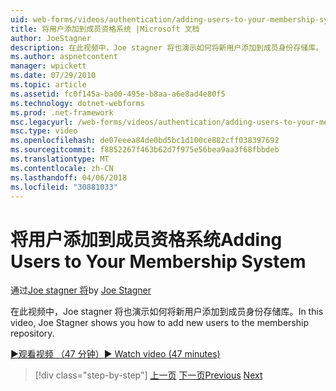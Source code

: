 ```yaml
---
uid: web-forms/videos/authentication/adding-users-to-your-membership-system
title: 将用户添加到成员资格系统 |Microsoft 文档
author: JoeStagner
description: 在此视频中，Joe stagner 将也演示如何将新用户添加到成员身份存储库。
ms.author: aspnetcontent
manager: wpickett
ms.date: 07/29/2010
ms.topic: article
ms.assetid: fc0f145a-ba00-495e-b8aa-a6e8ad4e80f5
ms.technology: dotnet-webforms
ms.prod: .net-framework
msc.legacyurl: /web-forms/videos/authentication/adding-users-to-your-membership-system
msc.type: video
ms.openlocfilehash: de07eeea84de0bd5bc1d100ce882cff038397692
ms.sourcegitcommit: f8852267f463b62d7f975e56bea9aa3f68fbbdeb
ms.translationtype: MT
ms.contentlocale: zh-CN
ms.lasthandoff: 04/06/2018
ms.locfileid: "30881033"
---
```

<a name="adding-users-to-your-membership-system"></a><span data-ttu-id="964b5-103">将用户添加到成员资格系统</span><span class="sxs-lookup"><span data-stu-id="964b5-103">Adding Users to Your Membership System</span></span>
====================
<span data-ttu-id="964b5-104">通过[Joe stagner 将](https://github.com/JoeStagner)</span><span class="sxs-lookup"><span data-stu-id="964b5-104">by [Joe Stagner](https://github.com/JoeStagner)</span></span>

<span data-ttu-id="964b5-105">在此视频中，Joe stagner 将也演示如何将新用户添加到成员身份存储库。</span><span class="sxs-lookup"><span data-stu-id="964b5-105">In this video, Joe Stagner shows you how to add new users to the membership repository.</span></span>

[<span data-ttu-id="964b5-106">&#9654;观看视频 （47 分钟）</span><span class="sxs-lookup"><span data-stu-id="964b5-106">&#9654; Watch video (47 minutes)</span></span>](https://channel9.msdn.com/Blogs/ASP-NET-Site-Videos/adding-users-to-your-membership-system)

> [!div class="step-by-step"]
> <span data-ttu-id="964b5-107">[上一页](validating-users-with-the-login-control.md)
> [下一页](logging-users-into-your-membership-system.md)</span><span class="sxs-lookup"><span data-stu-id="964b5-107">[Previous](validating-users-with-the-login-control.md)
[Next](logging-users-into-your-membership-system.md)</span></span>
